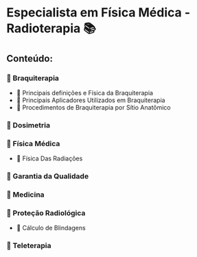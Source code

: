 # Especialista em Física Médica - Radioterapia :books:

## Conteúdo:

### :file_folder: Braquiterapia

- :memo: Principais definições e Física da Braquiterapia
- :memo: Principais Aplicadores Utilizados em Braquiterapia
- :memo: Procedimentos de Braquiterapia por Sítio Anatômico


### :file_folder: Dosimetria


### :file_folder: Física Médica

- :memo: Física Das Radiações


### :file_folder: Garantia da Qualidade


### :file_folder: Medicina


### :file_folder: Proteção Radiológica

- :memo: Cálculo de Blindagens

### :file_folder: Teleterapia
